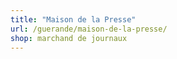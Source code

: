 ```yaml
---
title: "Maison de la Presse"
url: /guerande/maison-de-la-presse/
shop: marchand de journaux
---
```


